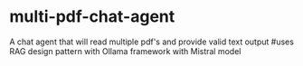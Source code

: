 # multi-pdf-chat-agent
A chat agent that will read multiple pdf's and provide valid text output  #uses RAG design pattern with Ollama framework with Mistral model
